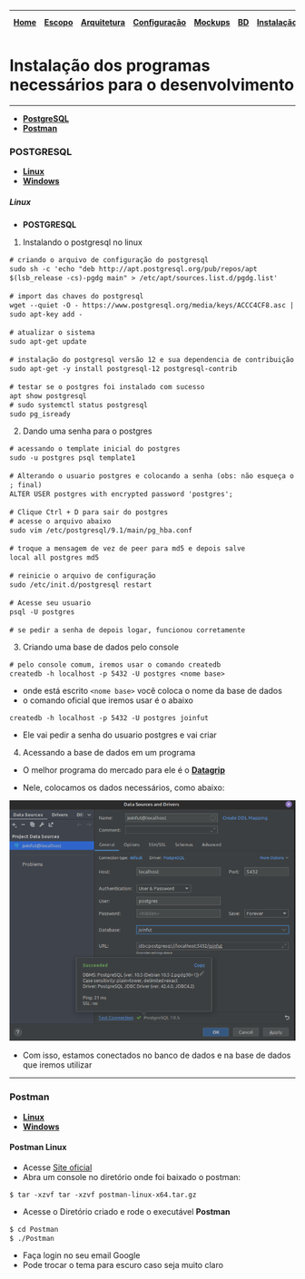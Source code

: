 | [Home](home) | [Escopo](escopo) | [Arquitetura](arquitetura) | [Configuração](configuracao) | [Mockups](design_mockups) | [BD](banco_dados) | [**Instalação**](instalação) | [Gerência](gerencia) | [Qualidade](qualidade) | [Processo](processo) | [Retro](retro) | [Estudos dirigidos](estudos)  
| :----------: | :-----------: | :---------: | :-------: | :---------: | :------------: | :---------: | :------: | :--------: | :------: | :------: | :------------------:

# Instalação dos programas necessários para o desenvolvimento

---


* [**PostgreSQL**](#postgresql)
* [**Postman**](#postman)



### POSTGRESQL

* [**Linux**](#linux)
* [**Windows**](#windows)

##### Linux

- **POSTGRESQL**

1) Instalando o postgresql no linux

```shell
# criando o arquivo de configuração do postgresql
sudo sh -c 'echo "deb http://apt.postgresql.org/pub/repos/apt $(lsb_release -cs)-pgdg main" > /etc/apt/sources.list.d/pgdg.list'

# import das chaves do postgresql
wget --quiet -O - https://www.postgresql.org/media/keys/ACCC4CF8.asc | sudo apt-key add -

# atualizar o sistema
sudo apt-get update

# instalação do postgresql versão 12 e sua dependencia de contribuição
sudo apt-get -y install postgresql-12 postgresql-contrib

# testar se o postgres foi instalado com sucesso
apt show postgresql
# sudo systemctl status postgresql
sudo pg_isready
```

2) Dando uma senha para o postgres

```shell
# acessando o template inicial do postgres
sudo -u postgres psql template1

# Alterando o usuario postgres e colocando a senha (obs: não esqueça o ; final)
ALTER USER postgres with encrypted password 'postgres';

# Clique Ctrl + D para sair do postgres
# acesse o arquivo abaixo
sudo vim /etc/postgresql/9.1/main/pg_hba.conf

# troque a mensagem de vez de peer para md5 e depois salve
local all postgres md5

# reinicie o arquivo de configuração
sudo /etc/init.d/postgresql restart

# Acesse seu usuario
psql -U postgres

# se pedir a senha de depois logar, funcionou corretamente
```

3) Criando uma base de dados pelo console

```shell
# pelo console comum, iremos usar o comando createdb
createdb -h localhost -p 5432 -U postgres <nome base>
```

* onde está escrito `<nome base>` você coloca o nome da base de dados
* o comando oficial que iremos usar é o abaixo

```shell
createdb -h localhost -p 5432 -U postgres joinfut
```

* Ele vai pedir a senha do usuario postgres e vai criar

4) Acessando a base de dados em um programa

* O melhor programa do mercado para ele é o [**Datagrip**](https://www.jetbrains.com/datagrip/download/?source=google&medium=cpc&campaign=15034927825&term=datagrip&gclid=Cj0KCQjw9ZGYBhCEARIsAEUXITUIhh1cPnp63OxJKXGRFET-UVxhvsri2Iga3RZm5zSMqvaykbdsqKoaAji3EALw_wcB#section=linux)

* Nele, colocamos os dados necessários, como abaixo:

<img src="resources/images/installation/conexao_datagrip.png">

* Com isso, estamos conectados no banco de dados e na base de dados que iremos utilizar

---

### Postman

* [**Linux**](#postmanlinux)
* [**Windows**](#postmanwindows)

#### Postman Linux

* Acesse [Site oficial](https://www.postman.com/downloads/)
* Abra um console no diretório onde foi baixado o postman:

```shell
$ tar -xzvf tar -xzvf postman-linux-x64.tar.gz 
```

* Acesse o Diretório criado e rode o executável **Postman**

```shell
$ cd Postman
$ ./Postman
```

* Faça login no seu email Google
* Pode trocar o tema para escuro caso seja muito claro



